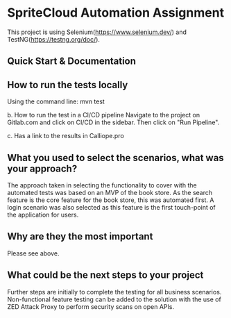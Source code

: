 # SpriteCloud Automation Assignment

This project is using Selenium(https://www.selenium.dev/) and TestNG(https://testng.org/doc/).

## Quick Start & Documentation

## How to run the tests locally
Using the command line: mvn test

b. How to run the test in a CI/CD pipeline
Navigate to the project on Gitlab.com and click on CI/CD in the sidebar. Then click on "Run Pipeline".

c. Has a link to the results in Calliope.pro


## What you used to select the scenarios, what was your approach?
The approach taken in selecting the functionality to cover with the automated tests was based on an MVP of the book
store. 
As the search feature is the core feature for the book store, this was automated first. A login scenario was also 
selected as this feature is the first touch-point of the application for users.  


## Why are they the most important
Please see above.


## What could be the next steps to your project
Further steps are initially to complete the testing for all business scenarios. Non-functional feature testing can be 
added to the solution with the use of ZED Attack Proxy to perform security scans on open APIs. 